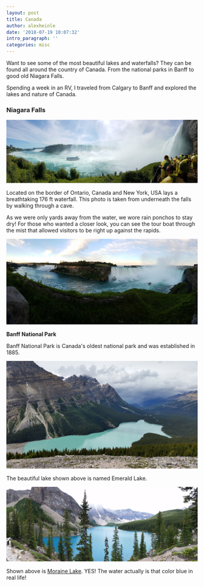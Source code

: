 ```yaml
---
layout: post
title: Canada
author: alexheinle
date: '2018-07-19 10:07:32'
intro_paragraph: ''
categories: misc
---
```


Want to see some of the most beautiful lakes and waterfalls? They can be found
all around the country of Canada. From the national parks in Banff to good old
Niagara Falls.

Spending a week in an RV, I traveled from Calgary to Banff and explored the lakes
and nature of Canada.

### **Niagara Falls**

![Niagara Falls Photo](/images/niagraFalls1.jpg)

Located on the border of Ontario, Canada and New York, USA lays a breathtaking
176 ft waterfall. This photo is taken from underneath the falls by walking
through a cave.

As we were only yards away from the water, we wore rain ponchos to stay dry!
For those who wanted a closer look, you can see the tour boat through the mist
that allowed visitors to be right up against the rapids.

![Niagara Falls Photo](/images/niagraFalls2.jpg)

**Banff National Park**

Banff National Park is Canada's oldest national park and was established in 1885.

![Banff Photo](/images/water1.JPG)

The beautiful lake shown above is named Emerald Lake.

![Banff Photo](/images/water3.JPG)

Shown above is <a href="https://morainelake.com/">Moraine Lake</a>.
YES! The water actually is that color blue in real life!
